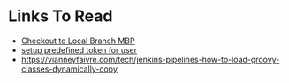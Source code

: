 # Links To Read

- [Checkout to Local Branch MBP](https://support.cloudbees.com/hc/en-us/articles/226122247-How-to-Customize-Checkout-for-Pipeline-Multibranch-)
- [setup predefined token for user](https://docs.gitlab.com/ee/user/profile/personal_access_tokens.html)
- <https://vianneyfaivre.com/tech/jenkins-pipelines-how-to-load-groovy-classes-dynamically-copy>
